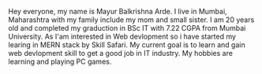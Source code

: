 Hey everyone, my name is Mayur Balkrishna Arde. I live in Mumbai, Maharashtra with my family include my mom and small sister. I am 20 years old and completed my graduction in BSc IT with 7.22 CGPA from Mumbai University. As I'am interested in Web devlopment so i have started my learing in MERN stack by Skill Safari. My current goal is to learn and gain web devlopment skill to get a good job in IT industry. My hobbies are learning and playing PC games.
